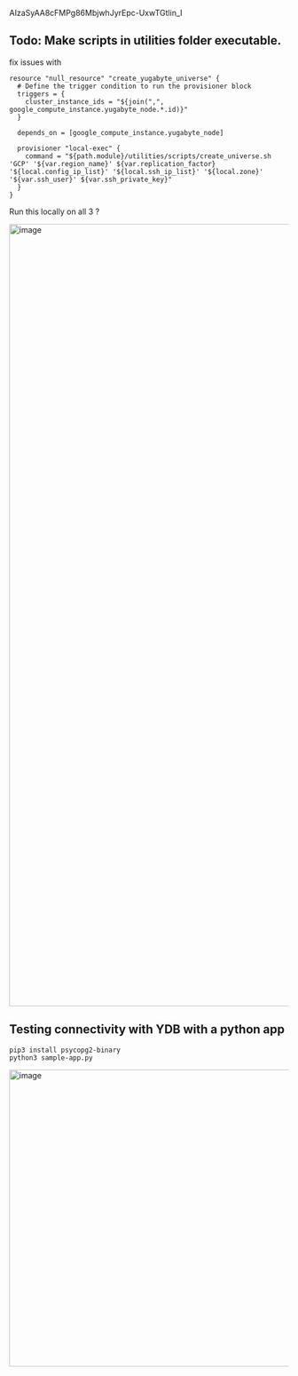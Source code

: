 AIzaSyAA8cFMPg86MbjwhJyrEpc-UxwTGtlin_I
## Todo: Make scripts in utilities folder executable.
fix issues with 
```
resource "null_resource" "create_yugabyte_universe" {
  # Define the trigger condition to run the provisioner block
  triggers = {
    cluster_instance_ids = "${join(",", google_compute_instance.yugabyte_node.*.id)}"
  }

  depends_on = [google_compute_instance.yugabyte_node]

  provisioner "local-exec" {
    command = "${path.module}/utilities/scripts/create_universe.sh 'GCP' '${var.region_name}' ${var.replication_factor} '${local.config_ip_list}' '${local.ssh_ip_list}' '${local.zone}' '${var.ssh_user}' ${var.ssh_private_key}"
  }
}
```
Run this locally on all 3 ?

<img width="1409" alt="image" src="https://github.com/user-attachments/assets/17992950-f4a3-459b-92d1-39345850fb22" />

## Testing connectivity with YDB with a python app

```
pip3 install psycopg2-binary
python3 sample-app.py
```
<img width="535" alt="image" src="https://github.com/user-attachments/assets/9e63312e-a1b5-4f5c-901d-7705d07defca" />
